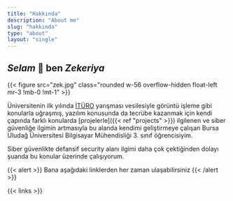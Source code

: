 ```yaml
---
title: "Hakkında"
description: "About me"
slug: "hakkinda"
type: "about"
layout: "single"
---
```


## *Selam* :wave: ben *Zekeriya*

{{< figure src="zek.jpg" class="rounded w-56 overflow-hidden float-left mr-3 !mb-0 !mt-1" >}}


Üniversitenin ilk yılında [İTÜRO](http://www.ituro.org/tr/kategori/trafik/) yarışması vesilesiyle görüntü işleme gibi konularla uğraşmış, yazılım konusunda da tecrübe kazanmak için kendi çapında farklı konularda [projelerle]({{< ref "projects" >}}) ilgilenen ve siber güvenliğe ilgimin artmasıyla bu alanda kendimi geliştirmeye çalışan Bursa Uludağ Üniversitesi Bilgisayar Mühendisliği 3. sınıf öğrencisiyim. 

Siber güvenlikte defansif security alanı ilgimi daha çok çektiğinden dolayı şuanda bu konular üzerinde çalışıyorum.


{{< alert >}}
Bana aşağıdaki linklerden her zaman ulaşabilirsiniz
{{< /alert >}}

{{< links >}}